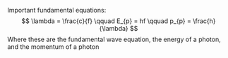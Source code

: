 Important fundamental equations:
$$
\lambda = \frac{c}{f} \qquad E_{p} = hf \qquad p_{p} = \frac{h}{\lambda}
$$
Where these are the fundamental wave equation, the energy of a photon, and the momentum of a photon